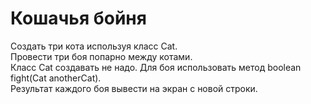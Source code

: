 # Кошачья бойня
Создать три кота используя класс Cat.  
Провести три боя попарно между котами.  
Класс Cat создавать не надо. Для боя использовать метод boolean fight(Cat anotherCat).  
Результат каждого боя вывести на экран c новой строки.